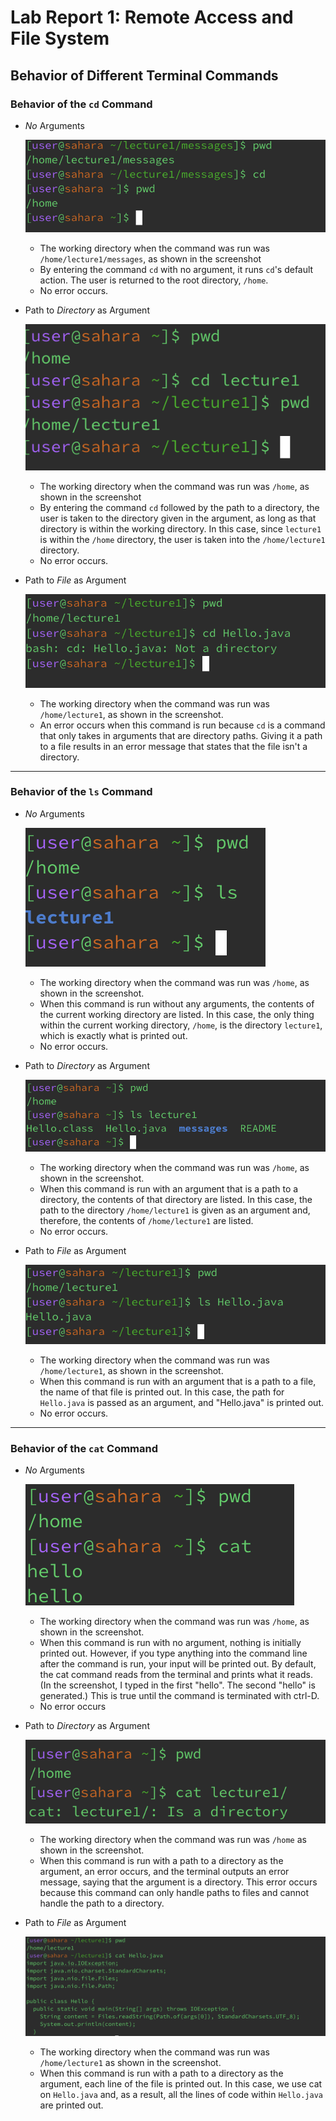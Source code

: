# Lab Report 1: Remote Access and File System
## Behavior of Different Terminal Commands
### Behavior of the `cd` Command
   * _No_ Arguments

     ![Screenshot](/cd/noArgument.png)
     * The working directory when the command was run was `/home/lecture1/messages`, as shown in the screenshot
     * By entering the command `cd` with no argument, it runs `cd`'s default action. The user is returned to the root directory, `/home`. 
     * No error occurs.  
   * Path to _Directory_ as Argument

     ![Screenshot](/cd/pathToDirectory.png)
     * The working directory when the command was run was `/home`, as shown in the screenshot
     * By entering the command `cd` followed by the path to a directory, the user is taken to the directory given in the argument, as long as that directory is within the working directory. In this case, since `lecture1` is within the `/home` directory, the user is taken into the `/home/lecture1` directory.
     * No error occurs.
   * Path to _File_ as Argument

     ![Screenshot](/cd/pathToFile.png)
     * The working directory when the command was run was `/home/lecture1`, as shown in the screenshot.
     * An error occurs when this command is run because `cd` is a command that only takes in arguments that are directory paths. Giving it a path to a file results in an error message that states that the file isn't a directory.

  ---

### Behavior of the `ls` Command
   * _No_ Arguments

     ![Screenshot](/ls/noArgument.png)
     * The working directory when the command was run was `/home`, as shown in the screenshot.
     * When this command is run without any arguments, the contents of the current working directory are listed. In this case, the only thing within the current working directory, `/home`, is the directory `lecture1`, which is exactly what is printed out.
     * No error occurs.  
   * Path to _Directory_ as Argument

     ![Screenshot](/ls/pathToDirectory.png)
     * The working directory when the command was run was `/home`, as shown in the screenshot.
     * When this command is run with an argument that is a path to a directory, the contents of that directory are listed. In this case, the path to the directory `/home/lecture1` is given as an argument and, therefore, the contents of `/home/lecture1` are listed.
     * No error occurs. 
   * Path to _File_ as Argument

     ![Screenshot](/ls/pathToFile.png)
     * The working directory when the command was run was `/home/lecture1`, as shown in the screenshot.
     * When this command is run with an argument that is a path to a file, the name of that file is printed out. In this case, the path for `Hello.java` is passed as an argument, and "Hello.java" is printed out.
     * No error occurs.

---

### Behavior of the `cat` Command
   * _No_ Arguments

     ![Screenshot](/cat/noArgument.png)
     * The working directory when the command was run was `/home`, as shown in the screenshot.
     * When this command is run with no argument, nothing is initially printed out. However, if you type anything into the command line after the command is run, your input will be printed out. By default, the cat command reads from the terminal and prints what it reads. (In the screenshot, I typed in the first "hello". The second "hello" is generated.) This is true until the command is terminated with ctrl-D.
     * No error occurs
   * Path to _Directory_ as Argument

     ![Screenshot](/cat/pathToDirectory.png)
     * The working directory when the command was run was `/home` as shown in the screenshot.
     * When this command is run with a path to a directory as the argument, an error occurs, and the terminal outputs an error message, saying that the argument is a directory. This error occurs because this command can only handle paths to files and cannot handle the path to a directory. 
   * Path to _File_ as Argument

     ![Screenshot](/cat/pathToFile.png)
     * The working directory when the command was run was `/home/lecture1` as shown in the screenshot.
     * When this command is run with a path to a directory as the argument, each line of the file is printed out. In this case, we use cat on `Hello.java` and, as a result, all the lines of code within `Hello.java` are printed out. 
